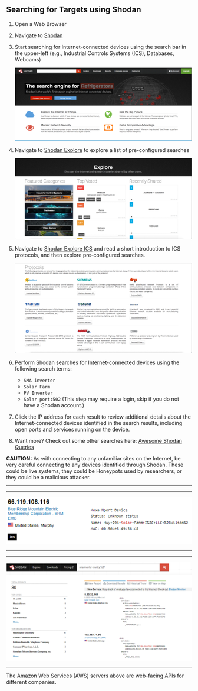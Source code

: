 ## Searching for Targets using Shodan

1. Open a Web Browser
2. Navigate to [Shodan](https://www.shodan.io/)
3. Start searching for Internet-connected devices using the search bar in the upper-left
   (e.g., Industrial Controls Systems (ICS), Databases, Webcams)

	![ifconfig](../img/image12.png)

4. Navigate to [Shodan Explore](https://www.shodan.io/explore) to explore a list of
   pre-configured searches

	![ifconfig](../img/image13.png)

5. Navigate to [Shodan Explore ICS](https://www.shodan.io/explore/category/industrial-control-systems)
   and read a short introduction to ICS protocols, and then explore pre-configured searches.

	![ifconfig](../img/image14.png)

6. Perform Shodan searches for Internet-connected devices using the following search terms:

	* `SMA inverter`
	* `Solar Farm`
	* `PV Inverter`
	* `Solar port:502` (This step may require a login, skip if you do not have a Shodan account.)

7. Click the IP address for each result to review additional details about the
   Internet-connected devices identified in the search results, including open ports
   and services running on the device.

8. Want more? Check out some other searches here: [Awesome Shodan Queries](https://github.com/jakejarvis/awesome-shodan-queries)

**CAUTION:** As with connecting to any unfamiliar sites on the Internet, be very careful
connecting to any devices identified through Shodan. These could be live systems, they
could be Honeypots used by researchers, or they could be a malicious attacker.

***
***
![ifconfig](../img/image15.png)
***
***
![ifconfig](../img/image16.png)
***

The Amazon Web Services (AWS) servers above are web-facing APIs for different companies.   
